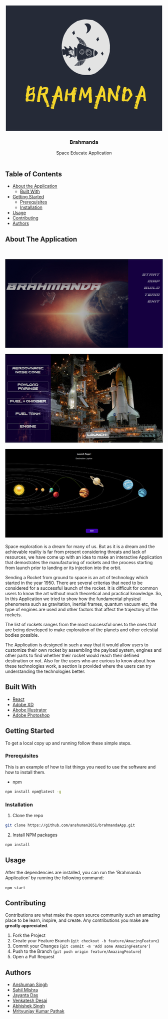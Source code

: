 <p align="center">
  <a href="https://github.com/anshuman2051/brahmandaApp">
    <img src="readme_images/logo1.png" alt="Logo" width="500" height="400">
  </a>

  <h3 align="center">Brahmanda</h3>

  <p align="center">
    Space Educate Application
    <br />
    <br />
  </p>
</p>



<!-- TABLE OF CONTENTS -->
## Table of Contents

* [About the Application](#about-the-application)
  * [Built With](#built-with)
* [Getting Started](#getting-started)
  * [Prerequisites](#prerequisites)
  * [Installation](#installation)
* [Usage](#usage)
* [Contributing](#contributing)
* [Authors](#authors)



<!-- ABOUT THE PROJECT -->
## About The Application
<br />
<br />
<img src="readme_images/2.png" alt="Logo">
<br />
<br />
<img src="readme_images/3.png" alt="Logo">
<br />
<br />
<img src="readme_images/4.png" alt="Logo">
<br />
<br />
Space exploration is a dream for many of us. But as it is a dream and the achievable reality is far from present considering threats and lack of resources, we have come up with an idea to make an interactive Application that demostrates the manufacturing of rockets and the process starting from launch prior to landing or its injection into the orbit.

Sending a Rocket from ground to space is an art of technology which started in the year 1950. There are several criterias that need to be considered for a successful launch of the rocket. It is difficult for common users to know the art without much theoretical and practical knowledge. So, In this Application we tried to show how the fundamental physical phenomena such as gravitation, inertial frames, quantum vacuum etc, the type of engines are used and other factors that affect the trajectory of the rockets.

The list of rockets ranges from the most successful ones to the ones that are being developed to make exploration of the planets and other celestial bodies possible. 

The Application is designed in such a way that it would allow users to customize their own rocket by assembling the payload system, engines and other parts to find whether their rocket would reach their defined destination or not. Also for the users who are curious to know about how these technologies work, a section is provided where the users can try understanding the technologies better.

## Built With

* [React](https://reactjs.org/)
* [Adobe XD](https://www.adobe.com/in/products/xd.html)
* [Abobe Illustrator](https://www.adobe.com/in/products/illustrator.html)
* [Adobe Photoshop](https://www.adobe.com/in/products/photoshop.html)

## Getting Started

To get a local copy up and running follow these simple steps.

### Prerequisites

This is an example of how to list things you need to use the software and how to install them.
* npm
```sh
npm install npm@latest -g
```

### Installation

1. Clone the repo
```sh
git clone https://github.com/anshuman2051/brahmandaApp.git
```
2. Install NPM packages
```sh
npm install
```

## Usage

After the dependencies are installed, you can run the 'Brahmanda Application' by running the following command:

`npm start`

## Contributing

Contributions are what make the open source community such an amazing place to be learn, inspire, and create. Any contributions you make are **greatly appreciated**.

1. Fork the Project
2. Create your Feature Branch (`git checkout -b feature/AmazingFeature`)
3. Commit your Changes (`git commit -m 'Add some AmazingFeature'`)
4. Push to the Branch (`git push origin feature/AmazingFeature`)
5. Open a Pull Request

## Authors

* [Anshuman Singh](https://www.github.com/anshuman2051)
* [Sahil Mishra](https://github.com/sahilmishra0012)
* [Jayanta Das](https://github.com/jayantadas1602)
* [Venkatesh Desai](https://github.com/venky301)
* [Abhishek Singh](https://github.com/abhishekaashu)
* [Mrityunjay Kumar Pathak](https://github.com/pathakmrityunjaykumar)


